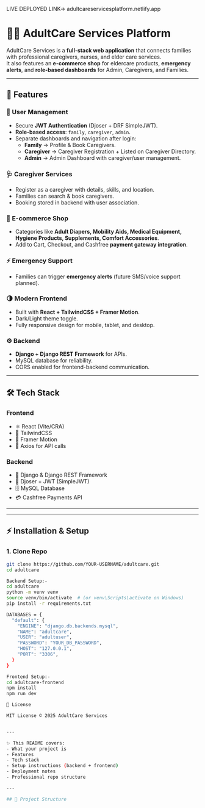 LIVE DEPLOYED LINK->  adultcareservicesplatform.netlify.app


# 🧑‍⚕️ AdultCare Services Platform

AdultCare Services is a **full-stack web application** that connects families with professional caregivers, nurses, and elder care services.  
It also features an **e-commerce shop** for eldercare products, **emergency alerts**, and **role-based dashboards** for Admin, Caregivers, and Families.

---

## 🚀 Features

### 👤 User Management
- Secure **JWT Authentication** (Djoser + DRF SimpleJWT).
- **Role-based access**: `family`, `caregiver`, `admin`.
- Separate dashboards and navigation after login:
  - **Family** → Profile & Book Caregivers.
  - **Caregiver** → Caregiver Registration + Listed on Caregiver Directory.
  - **Admin** → Admin Dashboard with caregiver/user management.

### 🩺 Caregiver Services
- Register as a caregiver with details, skills, and location.
- Families can search & book caregivers.
- Booking stored in backend with user association.

### 🛒 E-commerce Shop
- Categories like **Adult Diapers, Mobility Aids, Medical Equipment, Hygiene Products, Supplements, Comfort Accessories**.
- Add to Cart, Checkout, and Cashfree **payment gateway integration**.

### ⚡ Emergency Support
- Families can trigger **emergency alerts** (future SMS/voice support planned).

### 🌗 Modern Frontend
- Built with **React + TailwindCSS + Framer Motion**.
- Dark/Light theme toggle.
- Fully responsive design for mobile, tablet, and desktop.

### ⚙️ Backend
- **Django + Django REST Framework** for APIs.
- MySQL database for reliability.
- CORS enabled for frontend-backend communication.

---

## 🛠️ Tech Stack

### Frontend
- ⚛️ React (Vite/CRA)
- 🎨 TailwindCSS
- 🎥 Framer Motion
- 🔗 Axios for API calls

### Backend
- 🐍 Django & Django REST Framework
- 🔑 Djoser + JWT (SimpleJWT)
- 🗄️ MySQL Database
- 💳 Cashfree Payments API

---



---

## ⚡ Installation & Setup

### 1. Clone Repo
```bash
git clone https://github.com/YOUR-USERNAME/adultcare.git
cd adultcare

Backend Setup:-
cd adultcare
python -m venv venv
source venv/bin/activate  # (or venv\Scripts\activate on Windows)
pip install -r requirements.txt

DATABASES = {
  "default": {
    "ENGINE": "django.db.backends.mysql",
    "NAME": "adultcare",
    "USER": "adultuser",
    "PASSWORD": "YOUR_DB_PASSWORD",
    "HOST": "127.0.0.1",
    "PORT": "3306",
  }
}

Frontend Setup:-
cd adultcare-frontend
npm install
npm run dev

📜 License

MIT License © 2025 AdultCare Services


---

✨ This README covers:
- What your project is
- Features
- Tech stack
- Setup instructions (backend + frontend)
- Deployment notes
- Professional repo structure

---

## 📂 Project Structure

